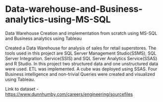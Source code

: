 # Data-warehouse-and-Business-analytics-using-MS-SQL
Data Warehouse Creation and implementation from scratch using MS-SQL and Business analytics using Tableau

Created a Data Warehouse for analysis of sales for retail superstores.
The tools used in this project are SQL Server Management Studio(SSMS), SQL Server Integration.
Service(SSIS) and SQL Server Analytics Service(SSAS) and R Studio.
In this project two structured data and one unstructured data were used. ETL was implemented. A cube was deployed using SSAS. Four Business intelligence and non-trivial Queries were created and visualized using Tableau.

Link to dataset - https://www.dunnhumby.com/careers/engineering/sourcefiles
